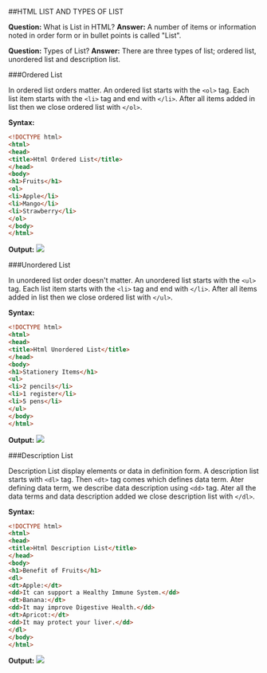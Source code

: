 ##HTML LIST AND TYPES OF LIST

**Question:** What is List in HTML?
**Answer:** A number of items or information noted in order form or in bullet points is called "List". 

**Question:** Types of List?
**Answer:** There are three types of list; ordered list, unordered list and description list.

###Ordered List

In ordered list orders matter. An ordered list starts with the `<ol>` tag. Each list item starts with the `<li>` tag and end with `</li>`. After all items added in list then we close ordered list with `</ol>`.

**Syntax:**
```html
<!DOCTYPE html>
<html>
<head>
<title>Html Ordered List</title>
</head>
<body>
<h1>Fruits</h1>
<ol>
<li>Apple</li>
<li>Mango</li>
<li>Strawberry</li>
</ol>
</body>
</html>
```
**Output:**
![ ](https://drive.google.com/file/d/1_QYCFdOvE4mLsNa8ut4dhqRf1vyVnoi8/view?usp=sharing)

###Unordered List

In unordered list order doesn't matter. An unordered list starts with the `<ul>` tag. Each list item starts with the `<li>` tag and end with `</li>`. After all items added in list then we close ordered list with `</ul>`.

**Syntax:**
```html
<!DOCTYPE html>
<html>
<head>
<title>Html Unordered List</title>
</head>
<body>
<h1>Stationery Items</h1>
<ul>
<li>2 pencils</li>
<li>1 register</li>
<li>5 pens</li>
</ul>
</body>
</html>
```
**Output:**
![ ](https://drive.google.com/file/d/1CBDvZN4eWQzI2ClpSC5xs9ETSQwq1axL/view?usp=sharing)

###Description List

Description List display elements or data in definition form. A description list starts with `<dl>` tag. Then `<dt>` tag comes which defines data term. Ater defining data term, we describe data description using `<dd>` tag. Ater all the data terms and data description added we close description list with `</dl>`.

**Syntax:**
```html
<!DOCTYPE html>
<html>
<head>
<title>Html Description List</title>
</head>
<body>
<h1>Benefit of Fruits</h1>
<dl>  
<dt>Apple:</dt>  
<dd>It can support a Healthy Immune System.</dd>  
<dt>Banana:</dt>  
<dd>It may improve Digestive Health.</dd>  
<dt>Apricot:</dt>  
<dd>It may protect your liver.</dd>  
</dl>  
</body>
</html>
```
**Output:**
![ ](https://drive.google.com/file/d/1gdigEJk6sra5B55KGSrvwvYKpfo-jOD9/view)